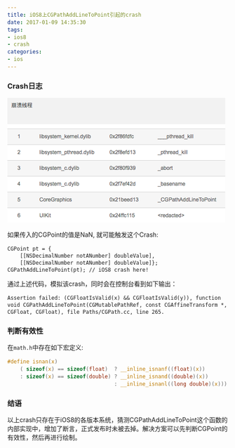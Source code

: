 ```yaml
---
title: iOS8上CGPathAddLineToPoint引起的crash
date: 2017-01-09 14:35:30
tags:
- ios8
- crash
categories:
- ios
---
```


### Crash日志
![image](/assets/images/ios8-crash-1.png)

如果传入的CGPoint的值是NaN, 就可能触发这个Crash:
```objc
CGPoint pt = {
    [[NSDecimalNumber notANumber] doubleValue],
    [[NSDecimalNumber notANumber] doubleValue]};
CGPathAddLineToPoint(pt); // iOS8 crash here!
```
通过上述代码，模拟该crash，同时会在控制台看到如下输出：
```
Assertion failed: (CGFloatIsValid(x) && CGFloatIsValid(y)), function void CGPathAddLineToPoint(CGMutablePathRef, const CGAffineTransform *, CGFloat, CGFloat), file Paths/CGPath.cc, line 265.
```
<!-- more -->
### 判断有效性
在`math.h`中存在如下宏定义:
``` c
#define isnan(x)                                                         \
    ( sizeof(x) == sizeof(float)  ? __inline_isnanf((float)(x))          \
    : sizeof(x) == sizeof(double) ? __inline_isnand((double)(x))         \
                                  : __inline_isnanl((long double)(x)))

```

### 结语
以上crash只存在于iOS8的各版本系统，猜测CGPathAddLineToPoint这个函数的内部实现中，增加了断言，正式发布时未被去掉。解决方案可以先判断CGPoint的有效性，然后再进行绘制。

